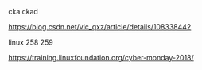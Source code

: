 cka ckad

https://blog.csdn.net/vic_qxz/article/details/108338442

linux 258 259

https://training.linuxfoundation.org/cyber-monday-2018/